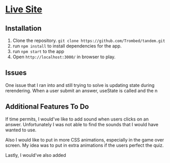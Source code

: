 # [Live Site](https://eric-tandem-quiz.herokuapp.com/)

## Installation


1. Clone the repository. ```git clone https://github.com/Trombed/tandem.git```
2. run ```npm install``` to install dependencies for the app.
3. run ```npm start``` to the app
4. Open ```http://localhost:3000/``` in browser to play.


## Issues

One issue that I ran into and still trying to solve is updating state during rerendering. When a user submit an answer, useState is called and the n

## Additional Features To Do
If time permits, I would've like to add sound when users clicks on an answer. Unfortunately I was not able to find the sounds that I would have wanted to use.

Also I would like to put in more CSS animations, especially in the game over screen. My idea was to put in extra animations if the users perfect the quiz. 

Lastly, I would've also added 


